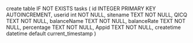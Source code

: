 create table IF NOT EXISTS tasks (
    id INTEGER PRIMARY KEY AUTOINCREMENT,
    userid int NOT NULL,
    sitename TEXT NOT NULL,
    QICQ TEXT NOT NULL,
    balanceName TEXT NOT NULL,
    balanceRate TEXT NOT NULL,
    percentage TEXT NOT NULL,
    Appid TEXT NOT NULL,
    createtime datetime default current_timestamp
)